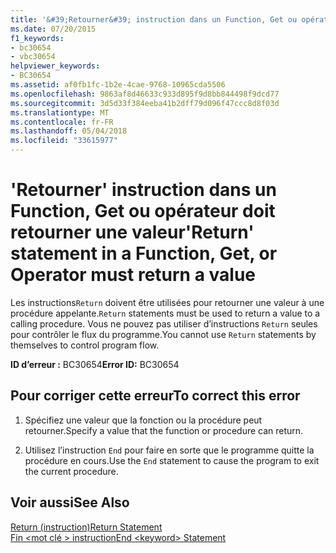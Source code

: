 ```yaml
---
title: '&#39;Retourner&#39; instruction dans un Function, Get ou opérateur doit retourner une valeur'
ms.date: 07/20/2015
f1_keywords:
- bc30654
- vbc30654
helpviewer_keywords:
- BC30654
ms.assetid: af0fb1fc-1b2e-4cae-9768-10965cda5506
ms.openlocfilehash: 9863af8d46633c933d895f9d8bb844498f9dcd77
ms.sourcegitcommit: 3d5d33f384eeba41b2dff79d096f47ccc8d8f03d
ms.translationtype: MT
ms.contentlocale: fr-FR
ms.lasthandoff: 05/04/2018
ms.locfileid: "33615977"
---
```

# <a name="39return39-statement-in-a-function-get-or-operator-must-return-a-value"></a><span data-ttu-id="66923-102">&#39;Retourner&#39; instruction dans un Function, Get ou opérateur doit retourner une valeur</span><span class="sxs-lookup"><span data-stu-id="66923-102">&#39;Return&#39; statement in a Function, Get, or Operator must return a value</span></span>
<span data-ttu-id="66923-103">Les instructions`Return` doivent être utilisées pour retourner une valeur à une procédure appelante.</span><span class="sxs-lookup"><span data-stu-id="66923-103">`Return` statements must be used to return a value to a calling procedure.</span></span> <span data-ttu-id="66923-104">Vous ne pouvez pas utiliser d’instructions `Return` seules pour contrôler le flux du programme.</span><span class="sxs-lookup"><span data-stu-id="66923-104">You cannot use `Return` statements by themselves to control program flow.</span></span>  
  
 <span data-ttu-id="66923-105">**ID d’erreur :** BC30654</span><span class="sxs-lookup"><span data-stu-id="66923-105">**Error ID:** BC30654</span></span>  
  
## <a name="to-correct-this-error"></a><span data-ttu-id="66923-106">Pour corriger cette erreur</span><span class="sxs-lookup"><span data-stu-id="66923-106">To correct this error</span></span>  
  
1.  <span data-ttu-id="66923-107">Spécifiez une valeur que la fonction ou la procédure peut retourner.</span><span class="sxs-lookup"><span data-stu-id="66923-107">Specify a value that the function or procedure can return.</span></span>  
  
2.  <span data-ttu-id="66923-108">Utilisez l’instruction `End` pour faire en sorte que le programme quitte la procédure en cours.</span><span class="sxs-lookup"><span data-stu-id="66923-108">Use the `End` statement to cause the program to exit the current procedure.</span></span>  
  
## <a name="see-also"></a><span data-ttu-id="66923-109">Voir aussi</span><span class="sxs-lookup"><span data-stu-id="66923-109">See Also</span></span>  
 [<span data-ttu-id="66923-110">Return (instruction)</span><span class="sxs-lookup"><span data-stu-id="66923-110">Return Statement</span></span>](../../visual-basic/language-reference/statements/return-statement.md)  
 [<span data-ttu-id="66923-111">Fin \<mot clé > instruction</span><span class="sxs-lookup"><span data-stu-id="66923-111">End \<keyword> Statement</span></span>](../../visual-basic/language-reference/statements/end-keyword-statement.md)
